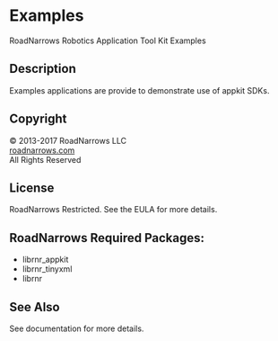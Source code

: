 # Examples
RoadNarrows Robotics Application Tool Kit Examples

## Description
Examples applications are provide to demonstrate use of appkit SDKs.

## Copyright
&#169; 2013-2017 RoadNarrows LLC<br>
[roadnarrows.com](http://roadnarrows.com)<br>
All Rights Reserved

## License
RoadNarrows Restricted. See the EULA for more details.

## RoadNarrows Required Packages:
* librnr_appkit
* librnr_tinyxml
* librnr

## See Also
See documentation for more details.
